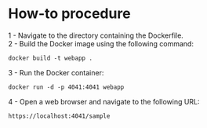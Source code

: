 # How-to procedure

1 - Navigate to the directory containing the Dockerfile.\
2 - Build the Docker image using the following command:
```
docker build -t webapp .
```
3 - Run the Docker container:
```
docker run -d -p 4041:4041 webapp
```
4 - Open a web browser and navigate to the following URL:
```
https://localhost:4041/sample
```
